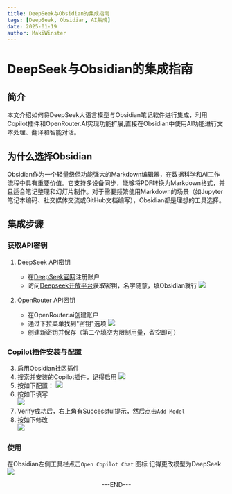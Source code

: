 ```yaml
---
title: DeepSeek与Obsidian的集成指南
tags: [DeepSeek, Obsidian, AI集成]
date: 2025-01-19
author: MakiWinster
---
```


# DeepSeek与Obsidian的集成指南

## 简介

本文介绍如何将DeepSeek大语言模型与Obsidian笔记软件进行集成，利用Copilot插件和OpenRouter.AI实现功能扩展,直接在Obsidian中使用AI功能进行文本处理、翻译和智能对话。

## 为什么选择Obsidian

Obsidian作为一个轻量级但功能强大的Markdown编辑器，在数据科学和AI工作流程中具有重要价值。它支持多设备同步，能够将PDF转换为Markdown格式，并且适合笔记整理和幻灯片制作。对于需要频繁使用Markdown的场景（如Jupyter笔记本编码、社交媒体交流或GitHub文档编写），Obsidian都是理想的工具选择。

## 集成步骤

### 获取API密钥

1. DeepSeek API密钥
   - 在[DeepSeek官网](https://www.deepseek.com/)注册账户
   - 访问[Deepseek开放平台](https://platform.deepseek.com/)获取密钥，名字随意，填Obsidian就行
     ![](https://img.makis-life.cn//images/20250119155821966.png)


2. OpenRouter API密钥 
   - 在OpenRouter.ai创建账户
   - 通过下拉菜单找到"密钥"选项
     ![](https://img.makis-life.cn//images/Pasted%20image%2020250119160043.png)
   - 创建新密钥并保存（第二个填空为限制用量，留空即可）

### Copilot插件安装与配置

3. 启用Obsidian社区插件
4. 搜索并安装的Copilot插件，记得启用
   ![](https://img.makis-life.cn//images/20250119160138585.png)
5. 按如下配置：
   ![](https://img.makis-life.cn//images/20250119160339930.png)
6. 按如下填写  
   ![](https://img.makis-life.cn//images/20250119160608991.png)
7. Verify成功后，右上角有Successful提示，然后点击`Add Model`
8. 按如下修改  
   ![](https://img.makis-life.cn//images/20250119160801508.png)

### 使用
在Obsidian左侧工具栏点击`Open Copilot Chat` 图标
记得更改模型为DeepSeek
![](https://img.makis-life.cn//images/20250119161059774.png)
<center>---END---</center>